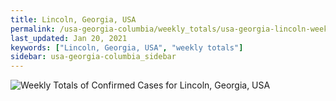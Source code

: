 ```yaml
---
title: Lincoln, Georgia, USA
permalink: /usa-georgia-columbia/weekly_totals/usa-georgia-lincoln-weekly_totals.html
last_updated: Jan 20, 2021
keywords: ["Lincoln, Georgia, USA", "weekly totals"]
sidebar: usa-georgia-columbia_sidebar
---
```


![Weekly Totals of Confirmed Cases for Lincoln, Georgia, USA](/covid_tracker/images/graphs/usa-georgia-lincoln-weekly_totals_graph.png)
